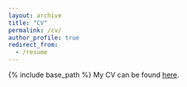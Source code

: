 ```yaml
---
layout: archive
title: "CV"
permalink: /cv/
author_profile: true
redirect_from:
  - /resume
---
```


{% include base_path %}
My CV can be found [here](https://nperello.github.io/files/nperello_resume_clean_24.pdf).
